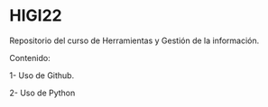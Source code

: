 # HIGI22
Repositorio del curso de Herramientas y Gestión de la información.

Contenido:

1- Uso de Github.

2- Uso de Python
